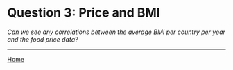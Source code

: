 # Question 3: Price and BMI
*Can we see any correlations between the average BMI per country per year and the food price data?*

<hr>

<a href="../dashboard">Home</a>
